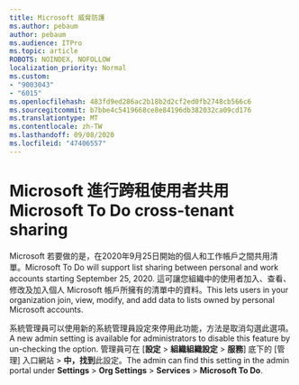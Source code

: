 ```yaml
---
title: Microsoft 威脅防護
ms.author: pebaum
author: pebaum
ms.audience: ITPro
ms.topic: article
ROBOTS: NOINDEX, NOFOLLOW
localization_priority: Normal
ms.custom:
- "9003043"
- "6015"
ms.openlocfilehash: 483fd9ed286ac2b18b2d2cf2ed0fb2748cb566c6
ms.sourcegitcommit: b7bbe4c5419668ce8e84196db382032ca09cd176
ms.translationtype: MT
ms.contentlocale: zh-TW
ms.lasthandoff: 09/08/2020
ms.locfileid: "47406557"
---
```

# <a name="microsoft-to-do-cross-tenant-sharing"></a><span data-ttu-id="86d56-102">Microsoft 進行跨租使用者共用</span><span class="sxs-lookup"><span data-stu-id="86d56-102">Microsoft To Do cross-tenant sharing</span></span>

<span data-ttu-id="86d56-103">Microsoft 若要做的是，在2020年9月25日開始的個人和工作帳戶之間共用清單。</span><span class="sxs-lookup"><span data-stu-id="86d56-103">Microsoft To Do will support list sharing between personal and work accounts starting September 25, 2020.</span></span> <span data-ttu-id="86d56-104">這可讓您組織中的使用者加入、查看、修改及加入個人 Microsoft 帳戶所擁有的清單中的資料。</span><span class="sxs-lookup"><span data-stu-id="86d56-104">This lets users in your organization join, view, modify, and add data to lists owned by personal Microsoft accounts.</span></span>

<span data-ttu-id="86d56-105">系統管理員可以使用新的系統管理員設定來停用此功能，方法是取消勾選此選項。</span><span class="sxs-lookup"><span data-stu-id="86d56-105">A new admin setting is available for administrators to disable this feature by un-checking the option.</span></span>
<span data-ttu-id="86d56-106">管理員可在 [**設定**  >  **組織組織設定**  >  **服務**] 底下的 [管理] 入口網站  >  **中，找到**此設定。</span><span class="sxs-lookup"><span data-stu-id="86d56-106">The admin can find this setting in the admin portal under **Settings** > **Org Settings** > **Services** > **Microsoft To Do**.</span></span>
